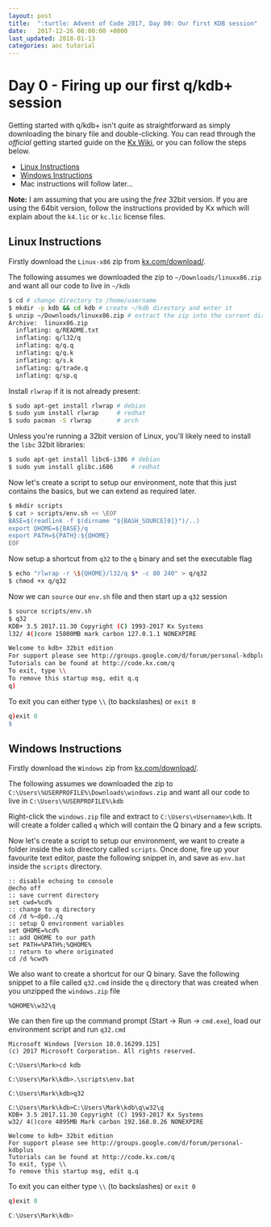```yaml
---
layout: post
title:  ":turtle: Advent of Code 2017, Day 00: Our first KDB session"
date:   2017-12-26 08:00:00 +0000
last_updated: 2018-01-13
categories: aoc tutorial
---
```


# Day 0 - Firing up our first q/kdb+ session

Getting started with q/kdb+ isn't *quite* as straightforward as simply downloading the binary file and double-clicking. You can read through the *official* getting started guide on the [Kx Wiki](https://code.kx.com/q/learn/install/), or you can follow the steps below.

 - [Linux Instructions](#linux-instructions)
 - [Windows Instructions](#windows-instructions)
 - Mac instructions will follow later...

**Note:** I am assuming that you are using the *free* 32bit version. If you are using the 64bit version, follow the instructions provided by Kx which will explain about the `k4.lic` or `kc.lic` license files.

## Linux Instructions

Firstly download the `Linux-x86` zip from [kx.com/download/](https://kx.com/download/).

The following assumes we downloaded the zip to `~/Downloads/linuxx86.zip` and want all our code to live in `~/kdb`

```sh
$ cd # change directory to /home/username
$ mkdir -p kdb && cd kdb # create ~/kdb directory and enter it
$ unzip ~/Downloads/linuxx86.zip # extract the zip into the current directory
Archive:  linuxx86.zip
  inflating: q/README.txt
  inflating: q/l32/q
  inflating: q/q.q
  inflating: q/q.k
  inflating: q/s.k
  inflating: q/trade.q
  inflating: q/sp.q
```

Install `rlwrap` if it is not already present:

```sh
$ sudo apt-get install rlwrap # debian
$ sudo yum install rlwrap     # redhat
$ sudo pacman -S rlwrap       # arch
```

Unless you're running a 32bit version of Linux, you'll likely need to install the `libc` 32bit libraries:

```sh
$ sudo apt-get install libc6-i386 # debian
$ sudo yum install glibc.i686     # redhat
```

Now let's create a script to setup our environment, note that this just contains the basics, but we can extend as required later.

```sh
$ mkdir scripts
$ cat > scripts/env.sh << \EOF
BASE=$(readlink -f $(dirname "${BASH_SOURCE[0]}")/..)
export QHOME=${BASE}/q
export PATH=${PATH}:${QHOME}
EOF
```

Now setup a shortcut from `q32` to the `q` binary and set the executable flag

```sh
$ echo "rlwrap -r \${QHOME}/l32/q $* -c 80 240" > q/q32
$ chmod +x q/q32
```

Now we can `source` our `env.sh` file and then start up a `q32` session

```sh
$ source scripts/env.sh
$ q32
KDB+ 3.5 2017.11.30 Copyright (C) 1993-2017 Kx Systems
l32/ 4()core 15800MB mark carbon 127.0.1.1 NONEXPIRE

Welcome to kdb+ 32bit edition
For support please see http://groups.google.com/d/forum/personal-kdbplus
Tutorials can be found at http://code.kx.com/q
To exit, type \\
To remove this startup msg, edit q.q
q)
```

To exit you can either type `\\` (to backslashes) or `exit 0`

```q
q)exit 0
$
```

## Windows Instructions

Firstly download the `Windows` zip from [kx.com/download/](http://kx.com/download/).

The following assumes we downloaded the zip to `C:\Users\%USERPROFILE%\Downloads\windows.zip` and want all our code to live in `C:\Users\%USERPROFILE%\kdb`

Right-click the `windows.zip` file and extract to `C:\Users\<Username>\kdb`. It will create a folder called `q` which will contain the Q binary and a few scripts.

Now let's create a script to setup our environment, we want to create a folder inside the `kdb` directory called `scripts`. Once done, fire up your favourite text editor, paste the following snippet in, and save as `env.bat` inside the `scripts` directory.

```posh
:: disable echoing to console
@echo off
:: save current directory
set cwd=%cd%
:: change to q directory
cd /d %~dp0../q
:: setup Q environment variables
set QHOME=%cd%
:: add QHOME to our path
set PATH=%PATH%;%QHOME%
:: return to where originated
cd /d %cwd%
```

We also want to create a shortcut for our Q binary. Save the following snippet to a file called `q32.cmd` inside the `q` directory that was created when you unzipped the `windows.zip` file

```batch
%QHOME%\w32\q
```

We can then fire up the command prompt (Start -> Run -> `cmd.exe`), load our environment script and run `q32.cmd`

```posh
Microsoft Windows [Version 10.0.16299.125]
(c) 2017 Microsoft Corporation. All rights reserved.

C:\Users\Mark>cd kdb

C:\Users\Mark\kdb>.\scripts\env.bat

C:\Users\Mark\kdb>q32

C:\Users\Mark\kdb>C:\Users\Mark\kdb\q\w32\q
KDB+ 3.5 2017.11.30 Copyright (C) 1993-2017 Kx Systems
w32/ 4()core 4095MB Mark carbon 192.168.0.26 NONEXPIRE

Welcome to kdb+ 32bit edition
For support please see http://groups.google.com/d/forum/personal-kdbplus
Tutorials can be found at http://code.kx.com/q
To exit, type \\
To remove this startup msg, edit q.q
```

To exit you can either type `\\` (to backslashes) or `exit 0`

```q
q)exit 0

C:\Users\Mark\kdb>
```
